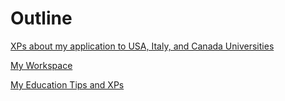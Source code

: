 # Outline

[XPs about my application to USA, Italy, and Canada Universities ](Apply.md)

[My Workspace](MyWorkspace.md)

[My Education Tips and XPs](Education.md)

